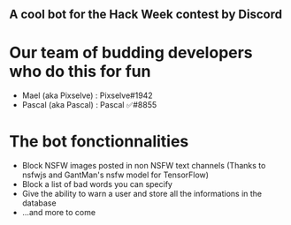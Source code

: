 ## A cool bot for the Hack Week contest by Discord

# Our team of budding developers who do this for fun
* Mael (aka Pixselve) : Pixselve#1942
* Pascal (aka Pascal) : Pascal ✅#8855

# The bot fonctionnalities
* Block NSFW images posted in non NSFW text channels (Thanks to nsfwjs and GantMan's nsfw model for TensorFlow)
* Block a list of bad words you can specify
* Give the ability to warn a user and store all the informations in the database
* ...and more to come
